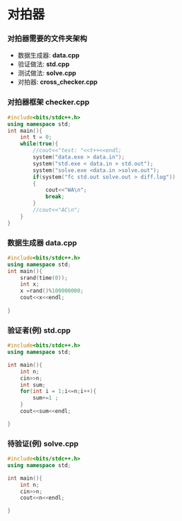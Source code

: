 # 对拍器


### **对拍器需要的文件夹架构**
- 数据生成器: **data.cpp**
- 验证做法: **std.cpp**
- 测试做法: **solve.cpp**
- 对拍器: **cross_checker.cpp**


### 对拍器框架 checker.cpp

```cpp
#include<bits/stdc++.h>
using namespace std;
int main(){
    int t = 0;
    while(true){
        //cout<<"test: "<<t++<<endl;
        system("data.exe > data.in");
        system("std.exe < data.in > std.out");
        system("solve.exe <data.in >solve.out");
        if(system("fc std.out solve.out > diff.log"))
        {
            cout<<"WA\n";
            break;
        }
        //cout<<"AC\n";
    }
}
```

### 数据生成器 data.cpp

```cpp
#include<bits/stdc++.h>
using namespace std;
int main(){
	srand(time(0));
	int x;
	x =rand()%100000000;
	cout<<x<<endl; 
	
}
```

### 验证者(例) std.cpp
```cpp
#include<bits/stdc++.h>
using namespace std;

int main(){
	int n;
	cin>>n;
	int sum;
	for(int i = 1;i<=n;i++){
		sum+=1 ;
	}
	cout<<sum<<endl;

}
```

### 待验证(例) solve.cpp

```cpp
#include<bits/stdc++.h>
using namespace std;

int main(){
	int n;
	cin>>n;
	cout<<n<<endl;

}
```